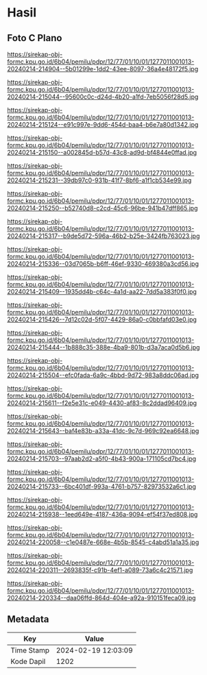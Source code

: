 # Hasil

## Foto C Plano

https://sirekap-obj-formc.kpu.go.id/6b04/pemilu/pdpr/12/77/01/10/01/1277011001013-20240214-214904--5b01299e-1dd2-43ee-8097-36a4e48172f5.jpg

https://sirekap-obj-formc.kpu.go.id/6b04/pemilu/pdpr/12/77/01/10/01/1277011001013-20240214-215044--95600c0c-d24d-4b20-a1fd-7eb5056f28d5.jpg

https://sirekap-obj-formc.kpu.go.id/6b04/pemilu/pdpr/12/77/01/10/01/1277011001013-20240214-215124--e91c997e-9dd6-454d-baa4-b6e7a80d1342.jpg

https://sirekap-obj-formc.kpu.go.id/6b04/pemilu/pdpr/12/77/01/10/01/1277011001013-20240214-215150--a002845d-b57d-43c8-ad9d-bf4844e0ffad.jpg

https://sirekap-obj-formc.kpu.go.id/6b04/pemilu/pdpr/12/77/01/10/01/1277011001013-20240214-215231--39db97c0-931b-41f7-8bf6-a1f1cb534e99.jpg

https://sirekap-obj-formc.kpu.go.id/6b04/pemilu/pdpr/12/77/01/10/01/1277011001013-20240214-215250--b52740d8-c2cd-45c6-96be-941b47dff865.jpg

https://sirekap-obj-formc.kpu.go.id/6b04/pemilu/pdpr/12/77/01/10/01/1277011001013-20240214-215317--b9de5d72-596a-46b2-b25e-3424fb763023.jpg

https://sirekap-obj-formc.kpu.go.id/6b04/pemilu/pdpr/12/77/01/10/01/1277011001013-20240214-215336--03d7065b-b6ff-46ef-9330-469380a3cd56.jpg

https://sirekap-obj-formc.kpu.go.id/6b04/pemilu/pdpr/12/77/01/10/01/1277011001013-20240214-215409--1935dd4b-c64c-4a1d-aa22-7dd5a383f0f0.jpg

https://sirekap-obj-formc.kpu.go.id/6b04/pemilu/pdpr/12/77/01/10/01/1277011001013-20240214-215426--7d12c02d-5f07-4429-86a0-c0bbfafd03e0.jpg

https://sirekap-obj-formc.kpu.go.id/6b04/pemilu/pdpr/12/77/01/10/01/1277011001013-20240214-215444--1b888c35-388e-4ba9-801b-d3a7aca0d5b6.jpg

https://sirekap-obj-formc.kpu.go.id/6b04/pemilu/pdpr/12/77/01/10/01/1277011001013-20240214-215504--efc0fada-6a9c-4bbd-9d72-983a8ddc06ad.jpg

https://sirekap-obj-formc.kpu.go.id/6b04/pemilu/pdpr/12/77/01/10/01/1277011001013-20240214-215611--f2e5e31c-e049-4430-af83-8c2ddad96409.jpg

https://sirekap-obj-formc.kpu.go.id/6b04/pemilu/pdpr/12/77/01/10/01/1277011001013-20240214-215643--baf4e83b-a33a-41dc-9c7d-969c92ea6648.jpg

https://sirekap-obj-formc.kpu.go.id/6b04/pemilu/pdpr/12/77/01/10/01/1277011001013-20240214-215703--97aab2d2-a5f0-4b43-900a-171105cd7bc4.jpg

https://sirekap-obj-formc.kpu.go.id/6b04/pemilu/pdpr/12/77/01/10/01/1277011001013-20240214-215733--6bc401df-993a-4761-b757-82973532a6c1.jpg

https://sirekap-obj-formc.kpu.go.id/6b04/pemilu/pdpr/12/77/01/10/01/1277011001013-20240214-215938--1eed649e-4187-436a-9094-ef54f37ed808.jpg

https://sirekap-obj-formc.kpu.go.id/6b04/pemilu/pdpr/12/77/01/10/01/1277011001013-20240214-220058--c1e0487e-668e-4b5b-8545-c4abd51a1a35.jpg

https://sirekap-obj-formc.kpu.go.id/6b04/pemilu/pdpr/12/77/01/10/01/1277011001013-20240214-220311--2693835f-c91b-4ef1-a089-73a6c4c21571.jpg

https://sirekap-obj-formc.kpu.go.id/6b04/pemilu/pdpr/12/77/01/10/01/1277011001013-20240214-220334--daa06ffd-864d-404e-a92a-910151feca09.jpg


## Metadata

| Key        | Value               |
| ---------- | ------------------- |
| Time Stamp | 2024-02-19 12:03:09 |
| Kode Dapil | 1202                |



